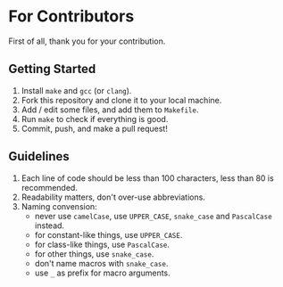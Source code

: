 # For Contributors

First of all, thank you for your contribution.

## Getting Started

1. Install `make` and `gcc` (or `clang`).
2. Fork this repository and clone it to your local machine.
3. Add / edit some files, and add them to `Makefile`.
4. Run `make` to check if everything is good.
5. Commit, push, and make a pull request!

## Guidelines

1. Each line of code should be less than 100 characters, less than 80 is recommended.
2. Readability matters, don't over-use abbreviations.
3. Naming convension:
    - never use `camelCase`, use `UPPER_CASE`, `snake_case` and `PascalCase` instead.
    - for constant-like things, use `UPPER_CASE`.
    - for class-like things, use `PascalCase`.
    - for other things, use `snake_case`.
    - don't name macros with `snake_case`.
    - use `_` as prefix for macro arguments.

